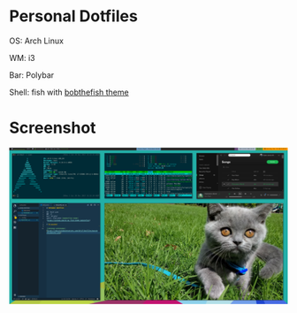 # Personal Dotfiles

OS: Arch Linux

WM: i3

Bar: Polybar

Shell: fish with [bobthefish theme](https://github.com/oh-my-fish/theme-bobthefish)

# Screenshot

![Desktop Screenshot](https://raw.githubusercontent.com/d0x2f/dotfiles/master/Screenshot.png)
